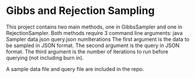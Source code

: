 # Gibbs and Rejection Sampling
This project contains two main methods, one in GibbsSampler and one in RejectionSampler.
Both methods require 3 command line arguments:
java Sampler data.json query.json numIterations
The first argument is the data to be sampled in JSON format.
The second argument is the query in JSON format.
The third argument is the number of iterations to run before querying (not including burn in).

A sample data file and query file are included in the repo.
